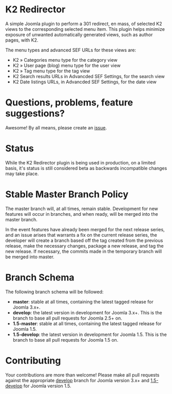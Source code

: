 K2 Redirector
=============
A simple Joomla plugin to perform a 301 redirect, en mass, of selected K2 views to the corresponding selected menu item. This plugin helps minimize exposure of unwanted automatically generated views, such as author pages,  with K2.

The menu types and advanced SEF URLs for these views are:

- K2 » Categories menu type for the category view
- K2 » User page (blog) menu type for the user view
- K2 » Tag menu type for the tag view
- K2 Search results URLs in Advancded SEF Settings, for the search view
- K2 Date listings URLs, in Advancded SEF Settings, for the date view

Questions, problems, feature suggestions?
=============
Awesome! By all means, please create an [issue](https://github.com/betweenbrain/K2-Redirector/issues).

Status
====================
While the K2 Redirector plugin is being used in production, on a limited basis, it's status is still considered beta as backwards incompatible changes may take place.

Stable Master Branch Policy
====================
The master branch will, at all times, remain stable. Development for new features will occur in branches, and when ready, will be merged into the master branch.

In the event features have already been merged for the next release series, and an issue arises that warrants a fix on the current release series, the developer will create a branch based off the tag created from the previous release, make the necessary changes, package a new release, and tag the new release. If necessary, the commits made in the temporary branch will be merged into master.

Branch Schema
==============
The following branch schema will be followed:
* __master__: stable at all times, containing the latest tagged release for Joomla 3.x+.
* __develop__: the latest version in development for Joomla 3.x+. This is the branch to base all pull requests for Joomla 2.5+ on.
* __1.5-master__: stable at all times, containing the latest tagged release for Joomla 1.5.
* __1.5-develop__: the latest version in development for Joomla 1.5. This is the branch to base all pull requests for Joomla 1.5 on.


Contributing
====================
Your contributions are more than welcome! Please make all pull requests against the appropriate [develop](https://github.com/betweenbrain/K2-Redirector/tree/develop) branch for Joomla version 3.x+ and [1.5-develop](https://github.com/betweenbrain/K2-Redirector/tree/1.5-develop) for Joomla version 1.5.

